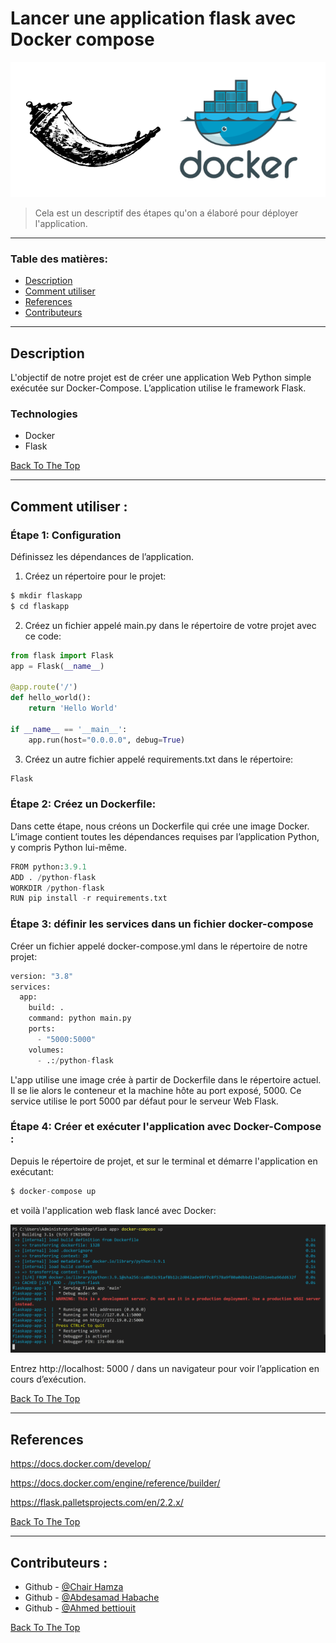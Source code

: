 # Lancer une application flask avec Docker compose

![Project Image](flask-docker.png)

> Cela est un descriptif des étapes qu'on a élaboré pour déployer l'application.

---

### Table des matières: 


- [Description](#description)
- [Comment utiliser](#Comment-utiliser)
- [References](#references)
- [Contributeurs](#Contributeurs)

---

## Description

L'objectif de notre projet est de créer une application Web Python simple exécutée sur Docker-Compose. L’application utilise le framework Flask.

### Technologies

- Docker 
- Flask 

[Back To The Top](#read-me-template)

---

## Comment utiliser :


### Étape 1: Configuration

Définissez les dépendances de l’application.


1. Créez un répertoire pour le projet:


```py
$ mkdir flaskapp
$ cd flaskapp
```
2. Créez un fichier appelé main.py dans le répertoire de votre projet avec ce code:

```py
from flask import Flask
app = Flask(__name__)

@app.route('/')
def hello_world():
	return 'Hello World'

if __name__ == '__main__':
	app.run(host="0.0.0.0", debug=True)
```
3. Créez un autre fichier appelé requirements.txt dans le répertoire: 

```py
Flask
```
### Étape 2: Créez un Dockerfile:

Dans cette étape, nous créons un Dockerfile qui crée une image Docker. L’image contient toutes les dépendances requises par l’application Python, y compris Python lui-même.

```py
FROM python:3.9.1
ADD . /python-flask
WORKDIR /python-flask
RUN pip install -r requirements.txt
```

### Étape 3: définir les services dans un fichier docker-compose

Créer un fichier appelé docker-compose.yml dans le répertoire de notre projet:

```py
version: "3.8"
services:
  app:
    build: .
    command: python main.py
    ports:
      - "5000:5000"
    volumes:
      - .:/python-flask
```

L'app utilise une image crée à partir de Dockerfile dans le répertoire actuel. Il se lie alors le conteneur et la machine hôte au port exposé, 5000. Ce service utilise le port 5000 par défaut pour le serveur Web Flask.


### Étape 4: Créer et exécuter l'application avec Docker-Compose :

Depuis le répertoire de projet, et sur le terminal et démarre l'application en exécutant:

```py
$ docker-compose up
```

et voilà l'application web flask lancé avec Docker:

![Compose image](running-docker.png)


Entrez http://localhost: 5000 / dans un navigateur pour voir l’application en cours d’exécution.

[Back To The Top](#read-me-template)

---

## References

https://docs.docker.com/develop/ 

https://docs.docker.com/engine/reference/builder/

https://flask.palletsprojects.com/en/2.2.x/



[Back To The Top](#read-me-template)

---

## Contributeurs :

- Github - [@Chair Hamza](https://github.com/A-HABACHE)
- Github - [@Abdesamad Habache](https://github.com/A-HABACHE)
- Github - [@Ahmed bettiouit](https://github.com/abettiouit)

[Back To The Top](#read-me-template)    

